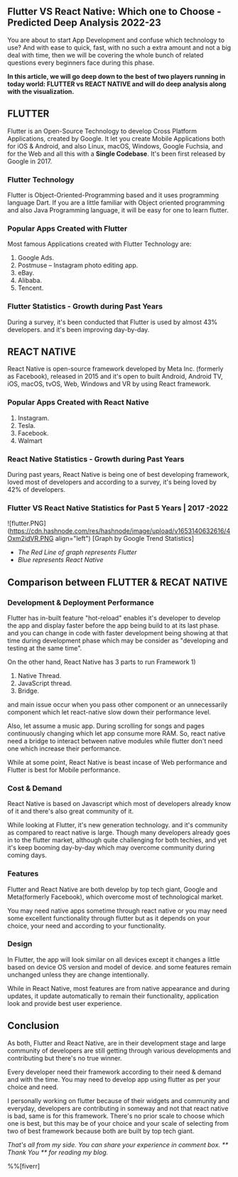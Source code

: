 ## Flutter VS React Native: Which one to Choose - Predicted Deep Analysis 2022-23

You are about to start App Development and confuse which technology to use? And with ease to quick, fast, with no such a extra amount and not a big deal with time, then we will be covering the whole bunch of related questions every beginners face during this phase.

**In this article, we will go deep down to the best of two players running in today world: FLUTTER vs REACT NATIVE and will do deep analysis along with the visualization.**

## FLUTTER
Flutter is an Open-Source Technology to develop Cross Platform Applications, created by Google. It let you create Mobile Applications both for iOS & Android, and also Linux, macOS, Windows, Google Fuchsia, and for the Web and all this with a **Single Codebase**. It's been first released by Google in 2017.

### Flutter Technology
Flutter is Object-Oriented-Programming based and it uses programming language Dart. If you are a little familiar with Object oriented programming and also Java Programming language, it will be easy for one to learn flutter.

### Popular Apps Created with Flutter
Most famous Applications created with Flutter Technology are:                                                                
1. Google Ads.
2. Postmuse – Instagram photo editing app.
3. eBay.
4. Alibaba.
5. Tencent.

### Flutter Statistics - Growth during Past Years
During a survey, it's been conducted that Flutter is used by almost 43% developers. and it's been improving day-by-day.

## REACT NATIVE
React Native is open-source framework developed by Meta Inc. (formerly as Facebook), released in 2015 and it's open to built Android, Android TV, iOS, macOS, tvOS, Web, Windows and VR by using React framework.

### Popular Apps Created with React Native

1.  Instagram.
1. Tesla.
1. Facebook.
1. Walmart

### React Native Statistics - Growth during Past Years
During past years, React Native is being one of best developing framework, loved most of developers and according to a survey, it's being loved by 42% of developers.

### Flutter VS React Native Statistics for Past 5 Years | 2017 -2022

![flutter.PNG](https://cdn.hashnode.com/res/hashnode/image/upload/v1653140632616/4Oxm2idVR.PNG align="left")
                                            [Graph by Google Trend Statistics]
- *The Red Line of graph represents Flutter* 
- *Blue represents React Native*

## Comparison between FLUTTER & RECAT NATIVE
### Development & Deployment Performance 
Flutter has in-built feature "hot-reload" enables it's developer to develop the app and display faster before the app being build to at its last phase. and you can change in code with faster development being showing at that time during development phase which may be consider as "developing and testing at the same time". 

On the other hand, React Native has 3 parts to run Framework 1) 
1. Native Thread.
1. JavaScript thread.
1. Bridge.

and main issue occur when you pass other component or an unnecessarily component which let react-native slow down their performance level.

Also, let assume a music app. During scrolling for songs and pages continuously changing which let app consume more RAM. So, react native need a bridge to interact between native modules while flutter don't need one which increase their performance.

While at some point, React Native is beast incase of Web performance and Flutter is best for Mobile performance.
### Cost & Demand
React Native is based on Javascript which most of developers already know of it and there's also great community of it.

While looking at Flutter, it's new generation technology. and it's community as compared to react native is large. Though many developers already goes in to the flutter market, although quite challenging for both techies, and yet it's keep booming day-by-day which may overcome community during coming days.

### Features
Flutter and React Native are both develop by top tech giant, Google and Meta(formerly Facebook), which overcome most of technological market.

You may need native apps sometime through react native or you may need some excellent functionality through flutter but as it depends on your choice, your need and according to your functionality.

### Design
In Flutter, the app will look similar on all devices except it changes a little based on device OS version and model of device. and some features remain unchanged unless they are change intentionally. 

While in React Native, most features are from native appearance and during updates, it update automatically to remain their functionality, application look and provide best user experience.

## Conclusion
As both, Flutter and React Native, are in their development stage and large community of developers are still getting through various developments and contributing but there's no true winner.

Every developer need their framework according to their need & demand and with the time. You may need to develop app using flutter as per your choice and need. 

I personally working on flutter because of their widgets and community and everyday, developers are contributing in someway and not that react native is bad, same is for this framework. There's no prior scale to choose which one is best, but this may be of your choice and your scale of selecting from two of best framework because both are built by top tech giant.


*That's all from my side. You can share your experience in comment box. ** Thank You ** for reading my blog.* 

%%[fiverr]